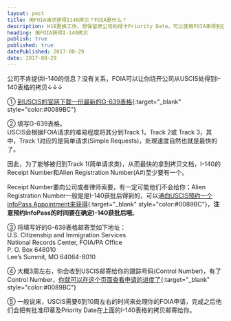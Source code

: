 ```yaml
---
layout: post
title: 用FOIA请求获得I140拷贝？FOIA是什么？
description: H1B更换工作，想保留原公司的绿卡Priority Date，可以使用FOIA来得到已批准的I-140拷贝。
heading: 用FOIA获得I-140拷贝
publish: true
published: true
datePublished: 2017-08-29
date: 2017-08-29
---
```

<span class="dropcap">公</span>司不肯提供I-140的信息？没有关系，FOIA可以让你绕开公司从USCIS处得到I-140表格的拷贝↓↓↓

① [到USCIS的官网下载一份最新的G-639表格](https://www.uscis.gov/sites/default/files/files/form/g-639.pdf){:target="_blank" style="color:#0089BC"}

② 填写G-639表格。<br>USCIS会根据FOIA请求的难易程度将其分到Track 1，Track 2或 Track 3，其中，Track 1对应的是简单请求(Simple Requests)，处理速度自然也就是最快的了。

因此，为了能够被归到Track 1(简单请求类)，从而最快的拿到拷贝文档，I-140的Receipt Number和Alien Registration Number(A#)至少要有一个。

Receipt Number要向公司或者律师索要，有一定可能他们不会给你；Alien Registration Number一般是是I-140获批后得到的，可以通[向USCIS预约一个InfoPass Appointment来获得](https://my.uscis.gov/appointment){:target="_blank" style="color:#0089BC"}，**注意预约InfoPass的时间要在确定I-140获批后哦**。

③ 将填写好的G-639表格邮寄至如下地址：<br>
U.S. Citizenship and Immigration Services<br>
National Records Center, FOIA/PA Office<br>
P. O. Box 648010<br>
Lee’s Summit, MO 64064-8010<br>

④ 大概3周左右，你会收到USCIS邮寄给你的跟踪号码(Control Number)，有了Control Number，[你就可以在这个页面查看申请的进度了](https://egov.uscis.gov/foiawebstatus/){:target="_blank" style="color:#0089BC"}

⑤ 一般说来，USCIS需要6到10周左右的时间来处理你的FOIA申请，完成之后他们会把有批准印章及Priority Date在上面的I-140表格的拷贝邮寄给你。

 <p style="margin-bottom:70px"></p>
